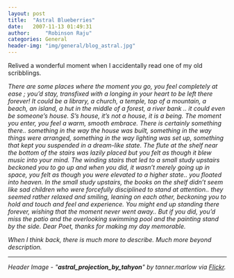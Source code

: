 ```yaml
---
layout: post
title:  "Astral Blueberries"
date:   2007-11-13 01:49:31
author:     "Robinson Raju"
categories: General 
header-img: "img/general/blog_astral.jpg"
---
```


Relived a wonderful moment when I accidentally read one of my old scribblings.

<i>
There are some places where the moment you go, you feel completely at ease ; you’d stay, transfixed with a longing in your heart to be left there forever! It could be a library, a church, a temple, top of a mountain, a beach, an island, a hut in the middle of a forest, a river bank .. it could even be someone’s house.

<i>
S’s house, it’s not a house, it is a being. The moment you enter, you feel a warm, smooth embrace. There is certainly something there.. something in the way the house was built, something in the way things were arranged, something in the way lighting was set up, something that kept you suspended in a dream-like state.

<i>
The flute at the shelf near the bottom of the stairs was lazily placed but you felt as though it blew music into your mind. The winding stairs that led to a small study upstairs beckoned you to go up and when you did, it wasn’t merely going up in space, you felt as though you were elevated to a higher state.. you floated into heaven.

<i>
In the small study upstairs, the books on the shelf didn’t seem like sad children who were forcefully disciplined to stand at attention.. they seemed rather relaxed and smiling, leaning on each other, beckoning you to hold and touch and feel and experience.

<i>
You might end up standing there forever, wishing that the moment never went away..

<i>
But if you did, you’d miss the patio and the overlooking swimming pool and the painting stand by the side.

<i>
Dear Poet, thanks for making my day memorable.

When I think back, there is much more to describe. Much more beyond description. 


---
_Header Image - "**astral_projection_by_tahyon**" by tanner.marlow via [Flickr](https://flic.kr/p/maa11d)._



